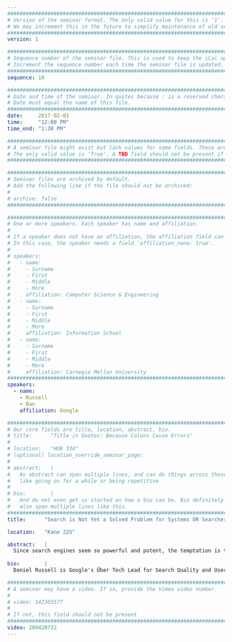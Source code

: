 ```yaml
---
################################################################################
# Version of the seminar format. The only valid value for this is '1'. 
# We may increment this in the future to simplify maintenance of old seminars.
################################################################################
version: 1

################################################################################
# Sequence number of the seminar file. This is used to keep the iCal up to date.
# Increment the sequence number each time the seminar file is updated.
################################################################################
sequence: 10

################################################################################
# Date and time of the seminar. In quotes because : is a reserved character.
# Date must equal the name of this file.
################################################################################
date:     2017-02-01
time:     "12:00 PM"
time_end: "1:30 PM"

################################################################################
# A seminar file might exist but lack values for some fields. These are 'TBD'. 
# The only valid value is 'True'. A TBD field should not be present if 'False'.
################################################################################

################################################################################
# Seminar files are archived by default.
# Add the following line if the file should not be archived:
#
# archive: false
################################################################################

################################################################################
# One or more speakers. Each speaker has name and affiliation.
#
# If a speaker does not have an affiliation, the affiliation field can be removed.
# In this case, the speaker needs a field 'affiliation_none: true'.
#
# speakers:
#   - name: 
#     - Surname
#     - First
#     - Middle
#     - More
#     affiliation: Computer Science & Engineering 
#   - name: 
#     - Surname
#     - First
#     - Middle
#     - More
#     affiliation: Information School 
#   - name: 
#     - Surname
#     - First
#     - Middle
#     - More
#     affiliation: Carnegie Mellon University 
################################################################################
speakers:
  - name: 
    - Russell
    - Dan
    affiliation: Google 

################################################################################
# Our core fields are title, location, abstract, bio.
# title:      "Title in Quotes: Because Colons Cause Errors"
# 
# location:   "HUB 334"
# (optional) location_override_seminar_page:
#
# abstract:   |
#   An abstract can span multiple lines, and can do things across those lines,
#   like going on for a while or being repetitive.
# 
# bio:        |
#   And do not even get us started on how a bio can be. Bio definitely can
#   also span multiple lines like this.
################################################################################
title:      "Search is Not Yet a Solved Problem for Systems OR Searchers"

location:   "Kane 225"

abstract:   |
  Since search engines seem so powerful and potent, the temptation is to think that the "search problem" is pretty much done--it works, it's fast, and there hasn't been significant evolution in years.  But this is not the case.  I'll talk about how people currently use and think about search, both as a tool for everyday pedestrian tasks and for deeper insights into research questions. Broadly speaking, people don't really understand how search works, nor what it can do for them.  This limits their mental models of search, and has a negative effect on what the kinds of questions they think about posing. I'll also discuss some of the future of search and how it will evolve.   
  
bio:        |
  Daniel Russell is Google's Űber Tech Lead for Search Quality and User Happiness in Mountain View.  He earned his PhD in computer science, specializing in Artificial Intelligence until he realized that amplifying human intelligence was his real passion.  His day job is understanding how people search for information, and the ways they come to learn about the world through Google.  His 20% job is teaching the world to search more effectively.  His MOOC, <PowerSearchingWithGoogle.com>, is currently hosting 3,000 learners / week in the course. In the past 2 years, 2.5M students have attended his online search classes.  At this rate, during 2016, students taking the online course will have engaged in over 200 years of learning.  Dan enjoys teaching, learning, running and music, preferably all in one day.

################################################################################
# A seminar may have a video. If so, provide the Vimeo video number.
#
# video: 142303577
#
# If not, this field should not be present 
################################################################################
video: 209420732
---
```

